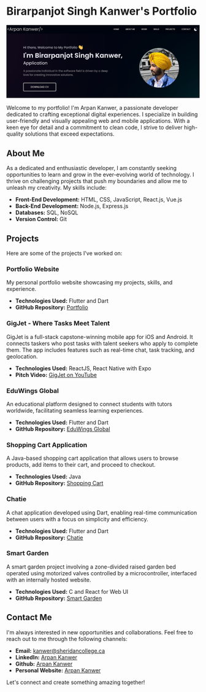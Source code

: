 # Birarpanjot Singh Kanwer's Portfolio

![Birarpanjot Singh](github_images/portfolio_photo.png)

Welcome to my portfolio! I'm Arpan Kanwer, a passionate developer dedicated to crafting exceptional digital experiences. I specialize in building user-friendly and visually appealing web and mobile applications. With a keen eye for detail and a commitment to clean code, I strive to deliver high-quality solutions that exceed expectations.

## About Me

As a dedicated and enthusiastic developer, I am constantly seeking opportunities to learn and grow in the ever-evolving world of technology. I thrive on challenging projects that push my boundaries and allow me to unleash my creativity. My skills include:

- **Front-End Development:** HTML, CSS, JavaScript, React.js, Vue.js
- **Back-End Development:** Node.js, Express.js
- **Databases:** SQL, NoSQL
- **Version Control:** Git

## Projects

Here are some of the projects I've worked on:

### Portfolio Website

My personal portfolio website showcasing my projects, skills, and experience.

- **Technologies Used:** Flutter and Dart
- **GitHub Repository:** [Portfolio](https://github.com/arpankanwer/portfolio)

### GigJet - Where Tasks Meet Talent

GigJet is a full-stack capstone-winning mobile app for iOS and Android. It connects taskers who post tasks with talent seekers who apply to complete them. The app includes features such as real-time chat, task tracking, and geolocation.  

- **Technologies Used:** ReactJS, React Native with Expo  
- **Pitch Video:** [GigJet on YouTube](https://www.youtube.com/watch?v=M1adKEKeFLo)

### EduWings Global

An educational platform designed to connect students with tutors worldwide, facilitating seamless learning experiences.

- **Technologies Used:** Flutter and Dart
- **GitHub Repository:** [EduWings Global](https://github.com/arpankanwer/eduwings_global)

### Shopping Cart Application

A Java-based shopping cart application that allows users to browse products, add items to their cart, and proceed to checkout.

- **Technologies Used:** Java
- **GitHub Repository:** [Shopping Cart](https://github.com/arpankanwer/ShoppingCart)

### Chatie

A chat application developed using Dart, enabling real-time communication between users with a focus on simplicity and efficiency.

- **Technologies Used:** Flutter and Dart
- **GitHub Repository:** [Chatie](https://github.com/arpankanwer/chatie)

### Smart Garden

A smart garden project involving a zone-divided raised garden bed operated using motorized valves controlled by a microcontroller, interfaced with an internally hosted website.

- **Technologies Used:** C and React for Web UI
- **GitHub Repository:** [Smart Garden](https://github.com/arpankanwer/SmartGarden)

## Contact Me

I'm always interested in new opportunities and collaborations. Feel free to reach out to me through the following channels:

- **Email:** [kanwer@sheridancollege.ca](mailto:kanwer@sheridancollege.ca)
- **LinkedIn:** [Arpan Kanwer](https://www.linkedin.com/in/arpankanwer)
- **Github:** [Arpan Kanwer](https://github.com/arpankanwer/)
- **Personal Website:** [Arpan Kanwer](https://arpankanwer.tech/)

Let's connect and create something amazing together!
